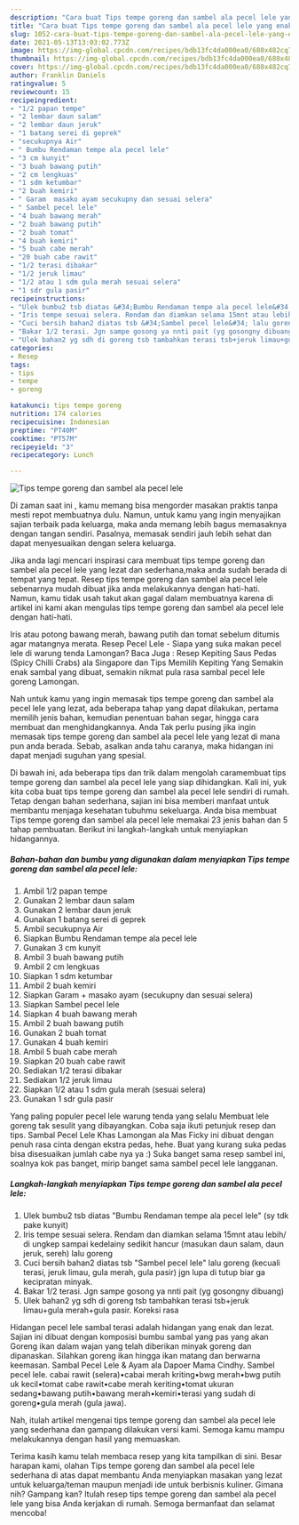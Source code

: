 ```yaml
---
description: "Cara buat Tips tempe goreng dan sambel ala pecel lele yang enak dan Mudah Dibuat"
title: "Cara buat Tips tempe goreng dan sambel ala pecel lele yang enak dan Mudah Dibuat"
slug: 1052-cara-buat-tips-tempe-goreng-dan-sambel-ala-pecel-lele-yang-enak-dan-mudah-dibuat
date: 2021-05-13T13:03:02.773Z
image: https://img-global.cpcdn.com/recipes/bdb13fc4da000ea0/680x482cq70/tips-tempe-goreng-dan-sambel-ala-pecel-lele-foto-resep-utama.jpg
thumbnail: https://img-global.cpcdn.com/recipes/bdb13fc4da000ea0/680x482cq70/tips-tempe-goreng-dan-sambel-ala-pecel-lele-foto-resep-utama.jpg
cover: https://img-global.cpcdn.com/recipes/bdb13fc4da000ea0/680x482cq70/tips-tempe-goreng-dan-sambel-ala-pecel-lele-foto-resep-utama.jpg
author: Franklin Daniels
ratingvalue: 5
reviewcount: 15
recipeingredient:
- "1/2 papan tempe"
- "2 lembar daun salam"
- "2 lembar daun jeruk"
- "1 batang serei di geprek"
- "secukupnya Air"
- " Bumbu Rendaman tempe ala pecel lele"
- "3 cm kunyit"
- "3 buah bawang putih"
- "2 cm lengkuas"
- "1 sdm ketumbar"
- "2 buah kemiri"
- " Garam  masako ayam secukupny dan sesuai selera"
- " Sambel pecel lele"
- "4 buah bawang merah"
- "2 buah bawang putih"
- "2 buah tomat"
- "4 buah kemiri"
- "5 buah cabe merah"
- "20 buah cabe rawit"
- "1/2 terasi dibakar"
- "1/2 jeruk limau"
- "1/2 atau 1 sdm gula merah sesuai selera"
- "1 sdr gula pasir"
recipeinstructions:
- "Ulek bumbu2 tsb diatas &#34;Bumbu Rendaman tempe ala pecel lele&#34; (sy tdk pake kunyit)"
- "Iris tempe sesuai selera. Rendam dan diamkan selama 15mnt atau lebih/ di ungkep sampai kedelainy sedikit hancur (masukan daun salam, daun jeruk, sereh) lalu goreng"
- "Cuci bersih bahan2 diatas tsb &#34;Sambel pecel lele&#34; lalu goreng (kecuali terasi, jeruk limau, gula merah, gula pasir) jgn lupa di tutup biar ga kecipratan minyak."
- "Bakar 1/2 terasi. Jgn sampe gosong ya nnti pait (yg gosongny dibuang)"
- "Ulek bahan2 yg sdh di goreng tsb tambahkan terasi tsb+jeruk limau+gula merah+gula pasir. Koreksi rasa"
categories:
- Resep
tags:
- tips
- tempe
- goreng

katakunci: tips tempe goreng 
nutrition: 174 calories
recipecuisine: Indonesian
preptime: "PT40M"
cooktime: "PT57M"
recipeyield: "3"
recipecategory: Lunch

---
```



![Tips tempe goreng dan sambel ala pecel lele](https://img-global.cpcdn.com/recipes/bdb13fc4da000ea0/680x482cq70/tips-tempe-goreng-dan-sambel-ala-pecel-lele-foto-resep-utama.jpg)

Di zaman  saat ini , kamu memang bisa mengorder masakan praktis tanpa mesti repot membuatnya dulu. Namun, untuk kamu yang ingin menyajikan sajian terbaik pada keluarga, maka anda memang lebih bagus memasaknya dengan tangan sendiri. Pasalnya, memasak sendiri jauh lebih sehat dan dapat menyesuaikan dengan selera keluarga.

Jika anda lagi mencari inspirasi cara membuat tips tempe goreng dan sambel ala pecel lele yang lezat dan sederhana,maka anda sudah berada di tempat yang tepat. Resep tips tempe goreng dan sambel ala pecel lele  sebenarnya mudah dibuat jika anda melakukannya dengan hati-hati. Namun, kamu tidak usah takut akan gagal dalam membuatnya 
karena di artikel ini kami akan mengulas tips tempe goreng dan sambel ala pecel lele dengan hati-hati.  

Iris atau potong bawang merah, bawang putih dan tomat sebelum ditumis agar matangnya merata. Resep Pecel Lele - Siapa yang suka makan pecel lele di warung tenda Lamongan? Baca Juga : Resep Kepiting Saus Pedas (Spicy Chilli Crabs) ala Singapore dan Tips Memilih Kepiting Yang Semakin enak sambal yang dibuat, semakin nikmat pula rasa sambal pecel lele goreng Lamongan.

Nah untuk kamu yang ingin memasak tips tempe goreng dan sambel ala pecel lele yang lezat, ada beberapa tahap yang dapat dilakukan, pertama memilih jenis bahan, kemudian penentuan bahan segar, hingga cara membuat dan menghidangkannya. Anda Tak perlu pusing jika ingin memasak tips tempe goreng dan sambel ala pecel lele yang lezat di mana pun anda berada. Sebab, asalkan anda  tahu caranya, maka hidangan ini dapat menjadi suguhan yang spesial.

Di bawah ini, ada beberapa tips dan trik dalam mengolah caramembuat tips tempe goreng dan sambel ala pecel lele yang siap dihidangkan. Kali ini, yuk kita coba buat tips tempe goreng dan sambel ala pecel lele sendiri di rumah. Tetap dengan bahan sederhana, sajian ini bisa memberi manfaat untuk membantu menjaga kesehatan tubuhmu sekeluarga. Anda bisa membuat Tips tempe goreng dan sambel ala pecel lele memakai 23 jenis bahan dan 5 tahap pembuatan. Berikut ini langkah-langkah untuk menyiapkan hidangannya.

<!--inarticleads1-->

##### Bahan-bahan dan bumbu yang digunakan dalam menyiapkan Tips tempe goreng dan sambel ala pecel lele:

1. Ambil 1/2 papan tempe
1. Gunakan 2 lembar daun salam
1. Gunakan 2 lembar daun jeruk
1. Gunakan 1 batang serei di geprek
1. Ambil secukupnya Air
1. Siapkan  Bumbu Rendaman tempe ala pecel lele
1. Gunakan 3 cm kunyit
1. Ambil 3 buah bawang putih
1. Ambil 2 cm lengkuas
1. Siapkan 1 sdm ketumbar
1. Ambil 2 buah kemiri
1. Siapkan  Garam + masako ayam (secukupny dan sesuai selera)
1. Siapkan  Sambel pecel lele
1. Siapkan 4 buah bawang merah
1. Ambil 2 buah bawang putih
1. Gunakan 2 buah tomat
1. Gunakan 4 buah kemiri
1. Ambil 5 buah cabe merah
1. Siapkan 20 buah cabe rawit
1. Sediakan 1/2 terasi dibakar
1. Sediakan 1/2 jeruk limau
1. Siapkan 1/2 atau 1 sdm gula merah (sesuai selera)
1. Gunakan 1 sdr gula pasir


Yang paling populer pecel lele warung tenda yang selalu Membuat lele goreng tak sesulit yang dibayangkan. Coba saja ikuti petunjuk resep dan tips. Sambal Pecel Lele Khas Lamongan ala Mas Ficky ini dibuat dengan penuh rasa cinta dengan ekstra pedas, hehe. Buat yang kurang suka pedas bisa disesuaikan jumlah cabe nya ya :) Suka banget sama resep sambel ini, soalnya kok pas banget, mirip banget sama sambel pecel lele langganan. 

<!--inarticleads2-->

##### Langkah-langkah menyiapkan Tips tempe goreng dan sambel ala pecel lele:

1. Ulek bumbu2 tsb diatas &#34;Bumbu Rendaman tempe ala pecel lele&#34; (sy tdk pake kunyit)
1. Iris tempe sesuai selera. Rendam dan diamkan selama 15mnt atau lebih/ di ungkep sampai kedelainy sedikit hancur (masukan daun salam, daun jeruk, sereh) lalu goreng
1. Cuci bersih bahan2 diatas tsb &#34;Sambel pecel lele&#34; lalu goreng (kecuali terasi, jeruk limau, gula merah, gula pasir) jgn lupa di tutup biar ga kecipratan minyak.
1. Bakar 1/2 terasi. Jgn sampe gosong ya nnti pait (yg gosongny dibuang)
1. Ulek bahan2 yg sdh di goreng tsb tambahkan terasi tsb+jeruk limau+gula merah+gula pasir. Koreksi rasa


Hidangan pecel lele sambal terasi adalah hidangan yang enak dan lezat. Sajian ini dibuat dengan komposisi bumbu sambal yang pas yang akan Goreng ikan dalam wajan yang telah diberikan minyak goreng dan dipanaskan. Silahkan goreng ikan hingga ikan matang dan berwarna keemasan. Sambal Pecel Lele &amp; Ayam ala Dapoer Mama Cindhy. Sambel pecel lele. cabai rawit (selera)•cabai merah kriting•bwg merah•bwg putih uk kecil•tomat cabe rawit•cabe merah keriting•tomat ukuran sedang•bawang putih•bawang merah•kemiri•terasi yang sudah di goreng•gula merah (gula jawa). 

Nah, itulah artikel mengenai  tips tempe goreng dan sambel ala pecel lele  yang sederhana dan gampang dilakukan versi kami. Semoga kamu mampu melakukannya dengan hasil yang memuaskan. 

Terima kasih kamu telah membaca resep yang kita tampilkan di sini. Besar harapan kami, olahan  Tips tempe goreng dan sambel ala pecel lele sederhana di atas dapat membantu Anda menyiapkan masakan yang lezat untuk keluarga/teman maupun menjadi ide untuk berbisnis kuliner. Gimana nih? Gampang kan? Itulah resep tips tempe goreng dan sambel ala pecel lele yang bisa Anda kerjakan di rumah. Semoga bermanfaat dan selamat mencoba!

